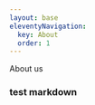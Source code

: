 ```yaml
---
layout: base
eleventyNavigation:
  key: About
  order: 1
---
```


<p>About us</p>

### test markdown

